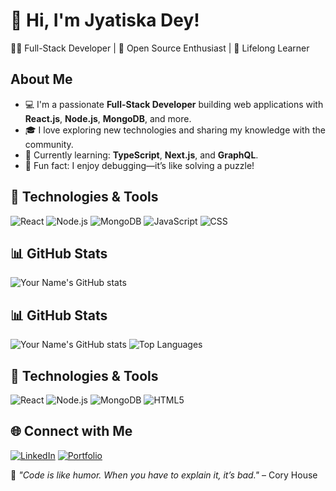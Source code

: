 # 👋 Hi, I'm Jyatiska Dey!
👨‍💻 Full-Stack Developer | 🚀 Open Source Enthusiast | 🌟 Lifelong Learner

## About Me
- 💻 I'm a passionate **Full-Stack Developer** building web applications with **React.js**, **Node.js**, **MongoDB**, and more.
- 🎓 I love exploring new technologies and sharing my knowledge with the community.
- 🌱 Currently learning: **TypeScript**, **Next.js**, and **GraphQL**.
- 🚀 Fun fact: I enjoy debugging—it’s like solving a puzzle!

## 🔧 Technologies & Tools
![React](https://img.shields.io/badge/-React-61DAFB?logo=react&logoColor=white&style=flat)
![Node.js](https://img.shields.io/badge/-Node.js-339933?logo=node.js&logoColor=white&style=flat)
![MongoDB](https://img.shields.io/badge/-MongoDB-47A248?logo=mongodb&logoColor=white&style=flat)
![JavaScript](https://img.shields.io/badge/-JavaScript-F7DF1E?logo=javascript&logoColor=black&style=flat)
![CSS](https://img.shields.io/badge/-CSS-1572B6?logo=css3&logoColor=white&style=flat)

## 📊 GitHub Stats
![Your Name's GitHub stats](https://github-readme-stats.vercel.app/api?username=yourusername&show_icons=true&theme=radical)
## 📊 GitHub Stats
![Your Name's GitHub stats](https://github-readme-stats.vercel.app/api?username=yourusername&show_icons=true&theme=radical)
![Top Languages](https://github-readme-stats.vercel.app/api/top-langs/?username=yourusername&layout=compact&theme=radical)

## 🔧 Technologies & Tools
![React](https://img.shields.io/badge/-React-61DAFB?logo=react&logoColor=white&style=flat)
![Node.js](https://img.shields.io/badge/-Node.js-339933?logo=node.js&logoColor=white&style=flat)
![MongoDB](https://img.shields.io/badge/-MongoDB-47A248?logo=mongodb&logoColor=white&style=flat)
![HTML5](https://img.shields.io/badge/-HTML5-E34F26?logo=html5&logoColor=white&style=flat)


## 🌐 Connect with Me
[![LinkedIn](https://img.shields.io/badge/-LinkedIn-0077B5?logo=linkedin&logoColor=white&style=flat)](https://www.linkedin.com/in/jyatiskadey/)
[![Portfolio](https://img.shields.io/badge/-Portfolio-24292E?logo=githubpages&logoColor=white&style=flat)](https://myportfolio.ranchiitsolutions.in)

🌟 _"Code is like humor. When you have to explain it, it’s bad."_ – Cory House


